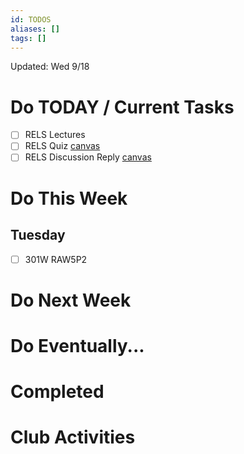 ```yaml
---
id: TODOS
aliases: []
tags: []
---
```


Updated: Wed 9/18

# Do TODAY / Current Tasks
- [ ] RELS Lectures
- [ ] RELS Quiz [canvas](https://canvas.csuchico.edu/courses/35556/assignments/479429) 
- [ ] RELS Discussion Reply [canvas](https://canvas.csuchico.edu/courses/35556/assignments/479450)

# Do This Week

## Tuesday
- [ ] 301W RAW5P2

# Do Next Week

# Do Eventually...

# Completed

# Club Activities
